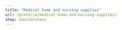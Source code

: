 ```yaml
---
title: "Medical home and nursing supplies"
url: /pretoria/medical-home-and-nursing-supplies/
shop: Sanitätshaus
---
```

